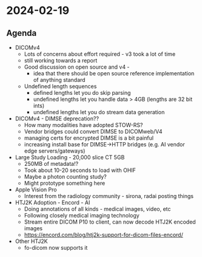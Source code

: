 # 2024-02-19

## Agenda

- DICOMv4
  - Lots of concerns about effort required - v3 took a lot of time
  - still working towards a report
  - Good discussion on open source and v4 -
    - idea that there should be open source reference implementation of anything standard
  - Undefined length sequences
    - defined lengths let you do skip parsing
    - undefined lengths let you handle data > 4GB (lengths are 32 bit ints)
    - undefined lengths let you do stream data generation
- DICOMv4 - DIMSE deprecation??
  - How many modalities have adopted STOW-RS?
  - Vendor bridges could convert DIMSE to DICOMweb/V4
  - managing certs for encrypted DIMSE is a bit painful
  - increasing install base for DIMSE->HTTP bridges (e.g. AI vendor edge servers/gateways)
- Large Study Loading - 20,000 slice CT 5GB
  - 250MB of metadata!?
  - Took about 10-20 seconds to load with OHIF
  - Maybe a photon counting study?
  - Might prototype something here
- Apple Vision Pro
  - Interest from the radiology community - sirona, radai posting things
- HTJ2K Adoption - Encord - AI
  - Doing annotations of all kinds - medical images, video, etc
  - Following closely medical imaging technology
  - Stream entire DICOM P10 to client, can now decode HTJ2K encoded images
  - https://encord.com/blog/htj2k-support-for-dicom-files-encord/
- Other HTJ2K
  - fo-dicom now supports it
